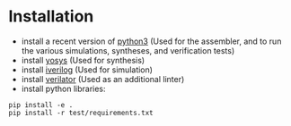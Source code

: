 # Installation

- install a recent version of [python3](https://www.python.org/)   (Used for the assembler, and to run the various simulations, syntheses, and verification tests)
- install [yosys](https://yosyshq.net/yosys/)  (Used for synthesis)
- install [iverilog](https://steveicarus.github.io/iverilog/)  (Used for simulation)
- install [verilator](https://www.veripool.org/verilator/)  (Used as an additional linter)
- install python libraries:
```
pip install -e .
pip install -r test/requirements.txt
```
